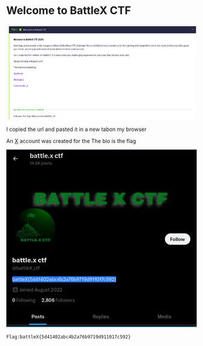 # Welcome to BattleX CTF

![image](https://github.com/gr33pp/BattleX/blob/main/Assets/welcome.png)

I copied the url and pasted it in a new tabon my browser

An [X](https://x.com/battleX_ctf) account was created for the The bio is the flag 

![image](https://github.com/gr33pp/BattleX/blob/main/Assets/welcom2.png)

```
Flag:battleX{5d41402abc4b2a76b9719d911017c592}
```
